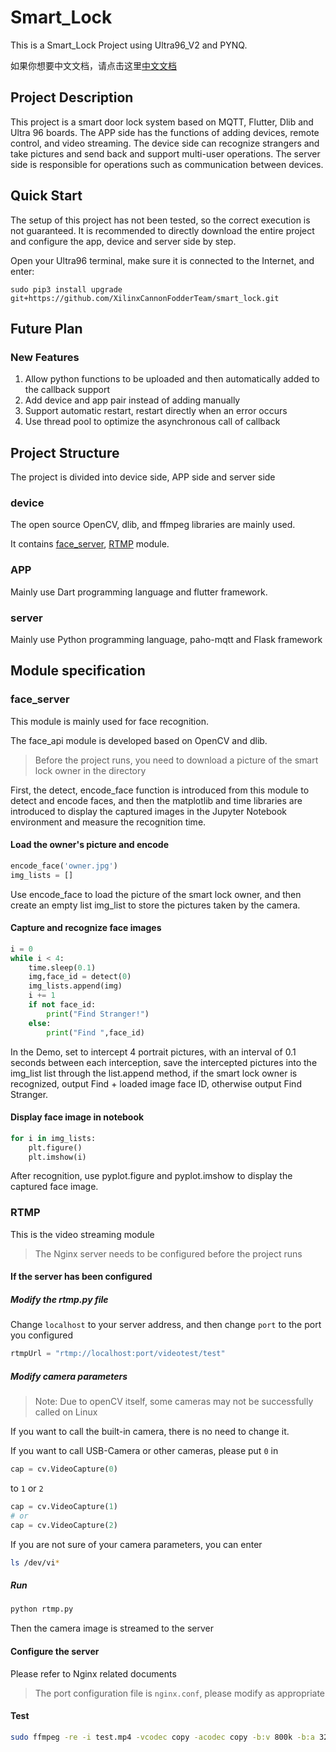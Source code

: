 # Smart_Lock

This is a Smart_Lock Project using Ultra96_V2 and PYNQ.

如果你想要中文文档，请点击这里[中文文档](README_zh-CN.md)

## Project Description

This project is a smart door lock system based on MQTT, Flutter, Dlib and Ultra 96 boards. The APP side has the functions of adding devices, remote control, and video streaming. The device side can recognize strangers and take pictures and send back and support multi-user operations. The server side is responsible for operations such as communication between devices.

## Quick Start
The setup of this project has not been tested, so the correct execution is not guaranteed. It is recommended to directly download the entire project and configure the app, device and server side by step.

Open your Ultra96 terminal, make sure it is connected to the Internet, and enter:
```
sudo pip3 install upgrade git+https://github.com/XilinxCannonFodderTeam/smart_lock.git
```


## Future Plan

### New Features

1. Allow python functions to be uploaded and then automatically added to the callback support
2. Add device and app pair instead of adding manually
3. Support automatic restart, restart directly when an error occurs
4. Use thread pool to optimize the asynchronous call of callback

## Project Structure

The project is divided into device side, APP side and server side

### device

The open source OpenCV, dlib, and ffmpeg libraries are mainly used.

It contains [face_server](#face_server), [RTMP](#rtmp) module.

### APP

Mainly use Dart programming language and flutter framework.

### server
Mainly use Python programming language, paho-mqtt and Flask framework

## Module specification

### <a id="face_server">face_server</a>

This module is mainly used for face recognition.

The face_api module is developed based on OpenCV and dlib.

>Before the project runs, you need to download a picture of the smart lock owner in the directory

First, the detect, encode_face function is introduced from this module to detect and encode faces, and then the matplotlib and time libraries are introduced to display the captured images in the Jupyter Notebook environment and measure the recognition time.

#### Load the owner's picture and encode

```python
encode_face('owner.jpg')
img_lists = []
```

Use encode_face to load the picture of the smart lock owner, and then create an empty list img_list to store the pictures taken by the camera.

#### Capture and recognize face images

```python
i = 0
while i < 4:
    time.sleep(0.1)
    img,face_id = detect(0)
    img_lists.append(img)
    i += 1
    if not face_id:
        print("Find Stranger!")
    else:
        print("Find ",face_id)
```

In the Demo, set to intercept 4 portrait pictures, with an interval of 0.1 seconds between each interception, save the intercepted pictures into the img_list list through the list.append method, if the smart lock owner is recognized, output Find + loaded image face ID, otherwise output Find Stranger.

#### Display face image in notebook

```python
for i in img_lists:
    plt.figure()
    plt.imshow(i)
```
After recognition, use pyplot.figure and pyplot.imshow to display the captured face image.

### <a id="rtmp">RTMP</a>

This is the video streaming module

> The Nginx server needs to be configured before the project runs

#### If the server has been configured

##### Modify the rtmp.py file

Change ```localhost``` to your server address, and then change ```port``` to the port you configured

```python
rtmpUrl = "rtmp://localhost:port/videotest/test"
```

##### Modify camera parameters

> Note: Due to openCV itself, some cameras may not be successfully called on Linux

If you want to call the built-in camera, there is no need to change it.

If you want to call USB-Camera or other cameras, please put ```0``` in

```python
cap = cv.VideoCapture(0)
```

to ```1``` or ```2```

```python
cap = cv.VideoCapture(1)
# or
cap = cv.VideoCapture(2)
```

If you are not sure of your camera parameters, you can enter

```bash
ls /dev/vi*
```

##### Run

```bash
python rtmp.py
```

Then the camera image is streamed to the server

#### Configure the server

Please refer to Nginx related documents

> The port configuration file is ```nginx.conf```, please modify as appropriate

#### Test

```bash
sudo ffmpeg -re -i test.mp4 -vcodec copy -acodec copy -b:v 800k -b:a 32k -f flv rtmp://localhost:port/videotest/test
```
